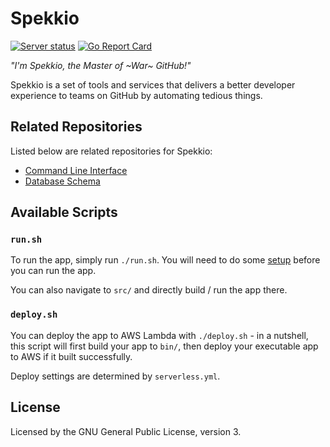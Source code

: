 # Spekkio
[![Server status](https://img.shields.io/website?down_color=red&down_message=offline&label=server&up_message=online&url=https%3A%2F%2Fjunha.netlify.com)](https://5ila6fw37k.execute-api.us-west-1.amazonaws.com/api)
[![Go Report Card](https://goreportcard.com/badge/github.com/spekkio-bot/spekkio)](https://goreportcard.com/report/github.com/spekkio-bot/spekkio)

*"I'm Spekkio, the Master of ~War~ GitHub!"*

Spekkio is a set of tools and services that delivers a better developer experience to teams on GitHub by automating tedious things.

## Related Repositories

Listed below are related repositories for Spekkio:
- [Command Line Interface](https://github.com/spekkio-bot/spekkio-cli)
- [Database Schema](https://github.com/spekkio-bot/spekkio-dbschema)

## Available Scripts

### `run.sh`

To run the app, simply run `./run.sh`. You will need to do some [setup](https://github.com/spekkio-bot/spekkio/blob/master/src/README.md#first-time-setup) before you can run the app.

You can also navigate to `src/` and directly build / run the app there.

### `deploy.sh`

You can deploy the app to AWS Lambda with `./deploy.sh` - in a nutshell, this script will first build your app to `bin/`, then deploy your executable app to AWS if it built successfully.

Deploy settings are determined by `serverless.yml`.

## License

Licensed by the GNU General Public License, version 3.
